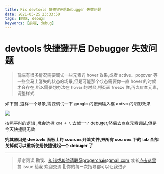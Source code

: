 ```yaml
---
title: Fix devtools 快捷键开启Debugger 失效问题
date: 2021-05-25 23:33:50
tags: [前端, debug]
keywords: [前端, debug]
---
```


# devtools 快捷键开启 Debugger 失效问题

> 前端有很多情况需要调试一些元素的 hover 效果,或者 active、popover 等一些会马上消失的状态的场景,但是可能那个状态需要你一直 hover 的时候才会存在,所以需要想办法在 hover 的时候,将页面 freeze 住,再去审查元素,调整样式

如下图 ,这样一个场景,需要调试一下 google 的搜索输入框 active 的阴影效果

![](/static/notion/devtools_debuger_hotkey_cant_work/20210525122011.jpg)

按照平时的逻辑 ,我会选择 `cmd + \` 去起一个 debuger,然后去审查元素调试,但是今天快捷键无效

**究其原因是 devtools 面板上的 sources 开着文件,把所有 sourses 下的 tab 全部关掉就可以重新使用快捷键起一个 debuger 了**

---

> 感谢阅读,勘误、纠错或其他请联系progerchai@gmail.com,或者[点击这里](https://github.com/progerchai/progerchai.github.io/issues/new)提 issue 给我
> 欢迎交流 👏,你的每一次指导都可以让我进步
